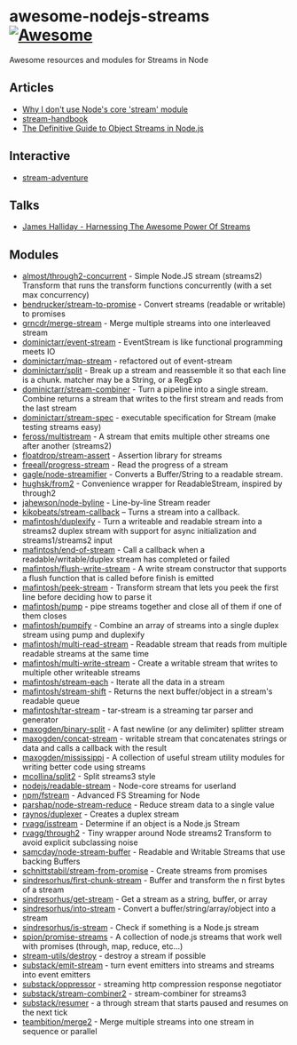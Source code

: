# awesome-nodejs-streams [![Awesome](https://cdn.rawgit.com/sindresorhus/awesome/d7305f38d29fed78fa85652e3a63e154dd8e8829/media/badge.svg)](https://github.com/sindresorhus/awesome)
Awesome resources and modules for Streams in Node

## Articles

- [Why I don't use Node's core 'stream' module](https://r.va.gg/2014/06/why-i-dont-use-nodes-core-stream-module.html)
- [stream-handbook](https://github.com/substack/stream-handbook)
- [The Definitive Guide to Object Streams in Node.js](https://community.risingstack.com/the-definitive-guide-to-object-streams-in-node-js)

## Interactive

- [stream-adventure](https://github.com/workshopper/stream-adventure)

## Talks

- [James Halliday - Harnessing The Awesome Power Of Streams](https://www.youtube.com/watch?v=lQAV3bPOYHo)

## Modules

- [almost/through2-concurrent](https://github.com/almost/through2-concurrent) - Simple Node.JS stream (streams2) Transform that runs the transform functions concurrently (with a set max concurrency)
- [bendrucker/stream-to-promise](https://github.com/bendrucker/stream-to-promise) - Convert streams (readable or writable) to promises
- [grncdr/merge-stream](https://github.com/grncdr/merge-stream) - Merge multiple streams into one interleaved stream
- [dominictarr/event-stream](https://github.com/dominictarr/event-stream) - EventStream is like functional programming meets IO
- [dominictarr/map-stream](https://github.com/dominictarr/map-stream) - refactored out of event-stream
- [dominictarr/split](https://github.com/dominictarr/split) - Break up a stream and reassemble it so that each line is a chunk. matcher may be a String, or a RegExp
- [dominictarr/stream-combiner](https://github.com/dominictarr/stream-combiner) - Turn a pipeline into a single stream. Combine returns a stream that writes to the first stream and reads from the last stream
- [dominictarr/stream-spec](https://github.com/dominictarr/stream-spec) - executable specification for Stream (make testing streams easy)
- [feross/multistream](https://github.com/feross/multistream) - A stream that emits multiple other streams one after another (streams2)
- [floatdrop/stream-assert](https://github.com/floatdrop/stream-assert) - Assertion library for streams
- [freeall/progress-stream](https://github.com/freeall/progress-stream) - Read the progress of a stream
- [gagle/node-streamifier](https://github.com/gagle/node-streamifier) - Converts a Buffer/String to a readable stream.
- [hughsk/from2](https://github.com/hughsk/from2) - Convenience wrapper for ReadableStream, inspired by through2
- [jahewson/node-byline](https://github.com/jahewson/node-byline) - Line-by-line Stream reader
- [kikobeats/stream-callback](https://github.com/kikobeats/stream-callback) – Turns a stream into a callback.
- [mafintosh/duplexify](https://github.com/mafintosh/duplexify) - Turn a writeable and readable stream into a streams2 duplex stream with support for async initialization and streams1/streams2 input
- [mafintosh/end-of-stream](https://github.com/mafintosh/end-of-stream) - Call a callback when a readable/writable/duplex stream has completed or failed
- [mafintosh/flush-write-stream](https://github.com/mafintosh/flush-write-stream) - A write stream constructor that supports a flush function that is called before finish is emitted
- [mafintosh/peek-stream](https://github.com/mafintosh/peek-stream) - Transform stream that lets you peek the first line before deciding how to parse it
- [mafintosh/pump](https://github.com/mafintosh/pump) - pipe streams together and close all of them if one of them closes
- [mafintosh/pumpify](https://github.com/) - Combine an array of streams into a single duplex stream using pump and duplexify
- [mafintosh/multi-read-stream](https://github.com/mafintosh/multi-read-stream) - Readable stream that reads from multiple readable streams at the same time
- [mafintosh/multi-write-stream](https://github.com/mafintosh/multi-write-stream) - Create a writable stream that writes to multiple other writeable streams
- [mafintosh/stream-each](https://github.com/mafintosh/stream-each) - Iterate all the data in a stream
- [mafintosh/stream-shift](https://github.com/mafintosh/stream-shift) - Returns the next buffer/object in a stream's readable queue
- [mafintosh/tar-stream](https://github.com/mafintosh/tar-stream) - tar-stream is a streaming tar parser and generator
- [maxogden/binary-split](https://github.com/maxogden/binary-split) - A fast newline (or any delimiter) splitter stream
- [maxogden/concat-stream](https://github.com/maxogden/concat-stream) - writable stream that concatenates strings or data and calls a callback with the result
- [maxogden/mississippi](https://github.com/maxogden/mississippi) - A collection of useful stream utility modules for writing better code using streams
- [mcollina/split2](https://github.com/mcollina/split2) - Split streams3 style
- [nodejs/readable-stream](https://github.com/nodejs/readable-stream) - Node-core streams for userland
- [npm/fstream](https://github.com/npm/fstream) - Advanced FS Streaming for Node
- [parshap/node-stream-reduce](https://github.com/parshap/node-stream-reduce) - Reduce stream data to a single value
- [raynos/duplexer](https://github.com/raynos/duplexer) - Creates a duplex stream
- [rvagg/isstream](https://github.com/rvagg/isstream) - Determine if an object is a Node.js Stream
- [rvagg/through2](https://github.com/rvagg/through2) - Tiny wrapper around Node streams2 Transform to avoid explicit subclassing noise
- [samcday/node-stream-buffer](https://github.com/samcday/node-stream-buffer) - Readable and Writable Streams that use backing Buffers
- [schnittstabil/stream-from-promise](https://github.com/schnittstabil/stream-from-promise) - Create streams from promises
- [sindresorhus/first-chunk-stream](https://github.com/sindresorhus/first-chunk-stream) - Buffer and transform the n first bytes of a stream
- [sindresorhus/get-stream](https://github.com/sindresorhus/get-stream) - Get a stream as a string, buffer, or array
- [sindresorhus/into-stream](https://github.com/sindresorhus/into-stream) - Convert a buffer/string/array/object into a stream
- [sindresorhus/is-stream](https://github.com/sindresorhus/is-stream) - Check if something is a Node.js stream
- [spion/promise-streams](https://github.com/spion/promise-streams) - A collection of node.js streams that work well with promises (through, map, reduce, etc...)
- [stream-utils/destroy](https://github.com/stream-utils/destroy) - destroy a stream if possible
- [substack/emit-stream](https://github.com/substack/emit-stream) - turn event emitters into streams and streams into event emitters
- [substack/oppressor](https://github.com/substack/oppressor) - streaming http compression response negotiator
- [substack/stream-combiner2](https://github.com/substack/stream-combiner2) - stream-combiner for streams3
- [substack/resumer](https://github.com/substack/resumer) - a through stream that starts paused and resumes on the next tick
- [teambition/merge2](https://github.com/teambition/merge2) - Merge multiple streams into one stream in sequence or parallel
